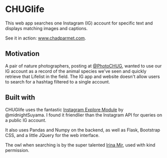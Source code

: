 # CHUGlife

This web app searches one Instagram (IG) account for specific text and displays matching images and captions.

See it in action: www.chadparmet.com.

## Motivation
A pair of nature photographers, posting at [@PhotoCHUG](https://www.instagram.com/photochug), wanted to use our IG account as a record of the animal species we've seen and quickly retrieve that Lifelist in the field. The IG app and website doesn't allow users to search for a hashtag filtered to a single account.

## Built with
CHUGlife uses the fantastic [Instagram Explore Module](https://github.com/midnightSuyama/instagram-explore) by @midnightSuyama. I found it friendlier than the Instagram API for queries on a public IG account.

It also uses Pandas and Numpy on the backend, as well as Flask, Bootstrap CSS, and a little JQuery for the web interface.

The owl when searching is by the super talented [Irina Mir](https://dribbble.com/shots/3053961-Owl-head-spin), used with kind permission.